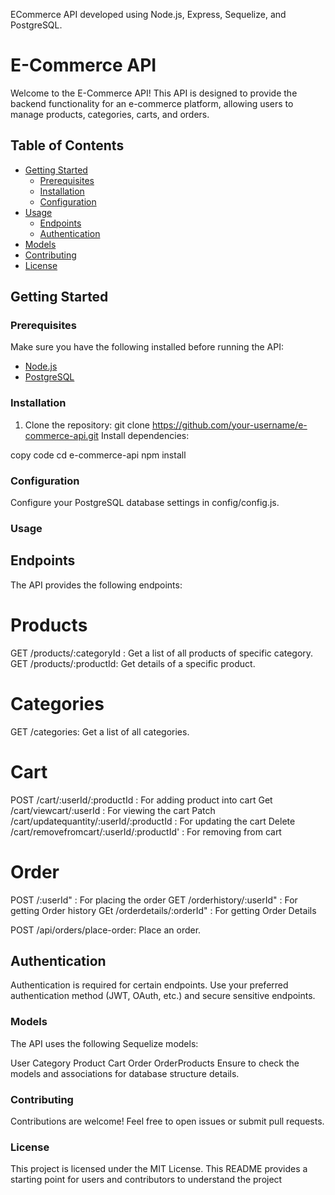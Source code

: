  ECommerce API developed using Node.js, Express, Sequelize, and PostgreSQL. 
# E-Commerce API

Welcome to the E-Commerce API! This API is designed to provide the backend functionality for an e-commerce platform, allowing users to manage products, categories, carts, and orders.

## Table of Contents
- [Getting Started](#getting-started)
  - [Prerequisites](#prerequisites)
  - [Installation](#installation)
  - [Configuration](#configuration)
- [Usage](#usage)
  - [Endpoints](#endpoints)
  - [Authentication](#authentication)
- [Models](#models)
- [Contributing](#contributing)
- [License](#license)

## Getting Started

### Prerequisites
Make sure you have the following installed before running the API:
- [Node.js](https://nodejs.org/)
- [PostgreSQL](https://www.postgresql.org/)

### Installation
1. Clone the repository:
   git clone https://github.com/your-username/e-commerce-api.git
Install dependencies:

copy code
cd e-commerce-api
npm install

### Configuration
Configure your PostgreSQL database settings in config/config.js.

### Usage
##  Endpoints
The API provides the following endpoints:

# Products

GET /products/:categoryId : Get a list of all products of specific category.
GET /products/:productId: Get details of a specific product.

# Categories
GET /categories: Get a list of all categories.

# Cart

POST    /cart/:userId/:productId : For adding product into cart
Get     /cart/viewcart/:userId   : For viewing the cart
Patch   /cart/updatequantity/:userId/:productId  : For updating the cart
Delete  /cart/removefromcart/:userId/:productId' : For removing from cart
 

# Order

POST   /:userId" : For placing the order
GET    /orderhistory/:userId" : For getting Order history
GEt    /orderdetails/:orderId" : For getting Order Details

POST /api/orders/place-order: Place an order.

## Authentication
Authentication is required for certain endpoints. Use your preferred authentication method (JWT, OAuth, etc.) and secure sensitive endpoints.

### Models
The API uses the following Sequelize models:

User
Category
Product
Cart
Order
OrderProducts
Ensure to check the models and associations for database structure details.

### Contributing
Contributions are welcome! Feel free to open issues or submit pull requests.

### License
This project is licensed under the MIT License.
This README provides a starting point for users and contributors to understand the project 
